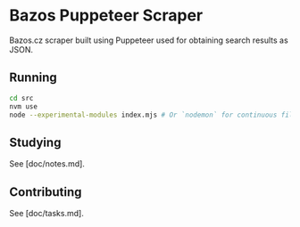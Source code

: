 # Bazos Puppeteer Scraper

Bazos.cz scraper built using Puppeteer used for obtaining search results as JSON.

## Running

```sh
cd src
nvm use
node --experimental-modules index.mjs # Or `nodemon` for continuous file change watching.
```

## Studying

See [doc/notes.md].

## Contributing

See [doc/tasks.md].

